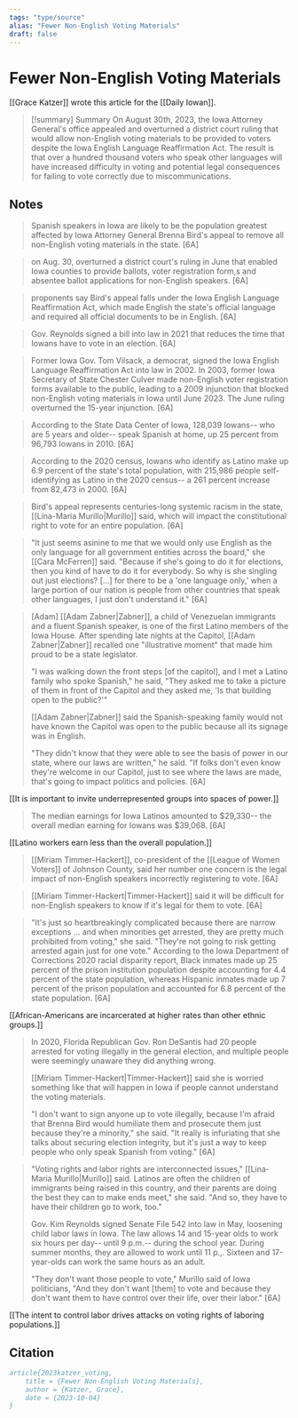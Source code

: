 ```yaml
---
tags: "type/source"
alias: "Fewer Non-English Voting Materials"
draft: false
---
```

# Fewer Non-English Voting Materials
[[Grace Katzer]] wrote this article for the [[Daily Iowan]].

> [!summary] Summary
> On August 30th, 2023, the Iowa Attorney General's office appealed and overturned a district court ruling that would allow non-English voting materials to be provided to voters despite the Iowa English Language Reaffirmation Act. The result is that over a hundred thousand voters who speak other languages will have increased difficulty in voting and potential legal consequences for failing to vote correctly due to miscommunications.

## Notes
> Spanish speakers in Iowa are likely to be the population greatest affected by Iowa Attorney General Brenna Bird's appeal to remove all non-English voting materials in the state. [6A]

> on Aug. 30, overturned a district court's ruling in June that enabled Iowa counties to provide ballots, voter registration form,s and absentee ballot applications for non-English speakers. [6A]

> proponents say Bird's appeal falls under the Iowa English Language Reaffirmation Act, which made English the state's official language and required all official documents to be in English. [6A]

> Gov. Reynolds signed a bill into law in 2021 that reduces the time that Iowans have to vote in an election. [6A]

> Former Iowa Gov. Tom Vilsack, a democrat, signed the Iowa English Language Reaffirmation Act into law in 2002. In 2003, former Iowa Secretary of State Chester Culver made non-English voter registration forms available to the public, leading to a 2009 injunction that blocked non-English voting materials in Iowa until June 2023. The June ruling overturned the 15-year injunction. [6A]

> According to the State Data Center of Iowa, 128,039 Iowans-- who are 5 years and older-- speak Spanish at home, up 25 percent from 96,793 Iowans in 2010. [6A]

> According to the 2020 census, Iowans who identify as Latino make up 6.9 percent of the state's total population, with 215,986 people self-identifying as Latino in the 2020 census-- a 261 percent increase from 82,473 in 2000. [6A]

> Bird's appeal represents centuries-long systemic racism in the state, [[Lina-Maria Murillo|Murillo]] said, which will impact the constitutional right to vote for an entire population. [6A]

> "It just seems asinine to me that we would only use English as the only language for all government entities across the board," she [[Cara McFerren]] said. "Because if she's going to do it for elections, then you kind of have to do it for everybody. So why is she singling out just elections? [...] for there to be a 'one language only,' when a large portion of our nation is people from other countries that speak other languages, I just don't understand it." [6A]

> [Adam] [[Adam Zabner|Zabner]], a child of Venezuelan immigrants and a fluent Spanish speaker, is one of the first Latino members of the Iowa House. After spending late nights at the Capitol, [[Adam Zabner|Zabner]] recalled one "illustrative moment" that made him proud to be a state legislator. 
> 
> "I was walking down the front steps [of the capitol], and I met a Latino family who spoke Spanish," he said, "They asked me to take a picture of them in front of the Capitol and they asked me, 'Is that building open to the public?'"
> 
> [[Adam Zabner|Zabner]] said the Spanish-speaking family would not have known the Capitol was open to the public because all its signage was in English.
> 
> "They didn't know that they were able to see the basis of power in our state, where our laws are written," he said. "If folks don't even know they're welcome in our Capitol, just to see where the laws are made, that's going to impact politics and policies. [6A]

[[It is important to invite underrepresented groups into spaces of power.]]

> The median earnings for Iowa Latinos amounted to $29,330-- the overall median earning for Iowans was $39,068. [6A]

[[Latino workers earn less than the overall population.]]

> [[Miriam Timmer-Hackert]], co-president of the [[League of Women Voters]] of Johnson County, said her number one concern is the legal impact of non-English speakers incorrectly registering to vote. [6A]

> [[Miriam Timmer-Hackert|Timmer-Hackert]] said it will be difficult for non-English speakers to know if it's legal for them to vote. [6A]

> "It's just so heartbreakingly complicated because there are narrow exceptions ... and when minorities get arrested, they are pretty much prohibited from voting," she said. "They're not going to risk getting arrested again just for one vote." 
> According to the Iowa Department of Corrections 2020 racial disparity report, Black inmates made up 25 percent of the prison institution population despite accounting for 4.4 percent of the state population, whereas Hispanic inmates made up 7 percent of the prison population and accounted for 6.8 percent of the state population. [6A]

[[African-Americans are incarcerated at higher rates than other ethnic groups.]]

> In 2020, Florida Republican Gov. Ron DeSantis had 20 people arrested for voting illegally in the general election, and multiple people were seemingly unaware they did anything wrong.
> 
> [[Miriam Timmer-Hackert|Timmer-Hackert]] said she is worried something like that will happen in Iowa if people cannot understand the voting materials. 
> 
> "I don't want to sign anyone up to vote illegally, because I'm afraid that Brenna Bird would humiliate them and prosecute them just because they're a minority," she said. "It really is infuriating that she talks about securing election integrity, but it's just a way to keep people who only speak Spanish from voting." [6A]

> "Voting rights and labor rights are interconnected issues," [[Lina-Maria Murillo|Murillo]] said.
> Latinos are often the children of immigrants being raised in this country, and their parents are doing the best they can to make ends meet," she said. "And so, they have to have their children go to work, too."
> 
> Gov. Kim Reynolds signed Senate File 542 into law in May, loosening child labor laws in Iowa. The law allows 14 and 15-year olds to work six hours per day-- until 9 p.m.-- during the school year. During summer months, they are allowed to work until 11 p.,. Sixteen and 17-year-olds can work the same hours as an adult.
> 
> "They don't want those people to vote," Murillo said of Iowa politicians, "And they don't want [them] to vote and because they don't want them to have control over their life, over their labor."  [6A]

[[The intent to control labor drives attacks on voting rights of laboring populations.]]

## Citation

```bibtex
article{2023katzer_voting,
	title = {Fewer Non-English Voting Materials},
	author = {Katzer, Grace},
	date = {2023-10-04}
}
```


